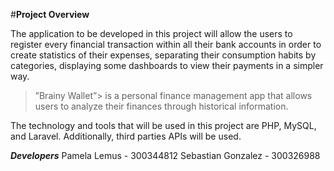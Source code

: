 #**Project Overview**

The application to be developed in this project will allow the users to register every financial transaction within all their bank accounts in order to create statistics of their expenses, separating their consumption habits by categories, displaying some dashboards to view their payments in a simpler way. 

> ”Brainy Wallet”>  is a personal finance management app that allows users to analyze their finances through historical information.

The technology and tools that will be used in this project are PHP, MySQL, and Laravel. Additionally, third parties APIs will be used.

***Developers***
Pamela Lemus - 300344812
Sebastian Gonzalez - 300326988
